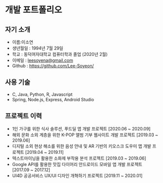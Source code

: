 # 개발 포트폴리오

## 자기 소개

* 이름:이소연
* 생년월일 : 1994년 7월 29일
* 학교 : 동덕여자대학교 컴퓨터학과 졸업 (2020년 2월)
* 이메일 : leesoyena@gmail.com
* Github : https://github.com/Lee-Soyeon/

## 사용 기술

* C, Java, Python, R, Javascript
* Spring, Node.js, Express, Android Studio

## 프로젝트 이력

* 1인 가구를 위한 식사 솔루션, 푸드딜 앱 개발 프로젝트 [2020.06 ~ 2020.09]
* 해외 문화 소외 계층을 위한 K-POP 앨범 기부 웹사이트 개발 프로젝트 [2019.03 ~ 2019.06]
* 디지털 소외 현상 해소를 위한 음성 안내 및 AR 기반의 키오스크 도우미 앱 개발 프로젝트 [2019.04 ~ 2019.11]
* 텍스트마이닝을 활용한 소화제 부작용 분석 프로젝트 [2019.03 ~ 2019.06]
* Google API를 활용한 맛집 다이어리 안드로이드 모바일 앱 개발 프로젝트 [2017.09 ~ 2017.12]
* UI4D 공공서비스 UX/UI 디자인 개혁하기 프로젝트 [2019.11 ~ 2020.01]
